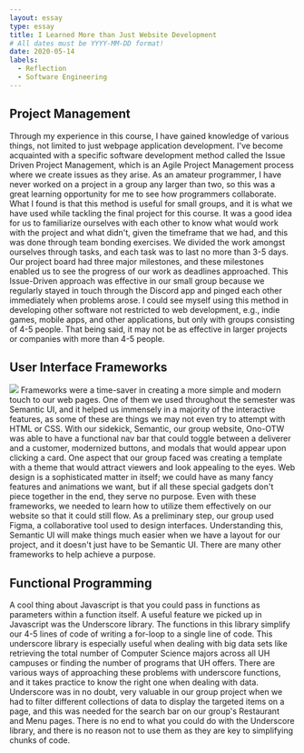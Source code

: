 ```yaml
---
layout: essay
type: essay
title: I Learned More than Just Website Development
# All dates must be YYYY-MM-DD format!
date: 2020-05-14
labels:
  - Reflection
  - Software Engineering
---
```


## Project Management
Through my experience in this course, I have gained knowledge of various things, not limited to just webpage application development. I've become acquainted with a specific software development method called the Issue Driven Project Management, which is an Agile Project Management process where we create issues as they arise. As an amateur programmer, I have never worked on a project in a group any larger than two, so this was a great learning opportunity for me to see how programmers collaborate. What I found is that this method is useful for small groups, and it is what we have used while tackling the final project for this course. It was a good idea for us to familiarize ourselves with each other to know what would work with the project and what didn't, given the timeframe that we had, and this was done through team bonding exercises. We divided the work amongst ourselves through tasks, and each task was to last no more than 3-5 days. Our project board had three major milestones, and these milestones enabled us to see the progress of our work as deadlines approached. This Issue-Driven approach was effective in our small group because we regularly stayed in touch through the Discord app and pinged each other immediately when problems arose. I could see myself using this method in developing other software not restricted to web development, e.g., indie games, mobile apps, and other applications, but only with groups consisting of 4-5 people. That being said, it may not be as effective in larger projects or companies with more than 4-5 people. 

## User Interface Frameworks
<img class="ui medium rounded floated right image" src="https://im3.ezgif.com/tmp/ezgif-3-fe6bde5ece4e.gif"/>
Frameworks were a time-saver in creating a more simple and modern touch to our web pages. One of them we used throughout the semester was Semantic UI, and it helped us immensely in a majority of the interactive features, as some of these are things we may not even try to attempt with HTML or CSS. With our sidekick, Semantic, our group website, Ono-OTW was able to have a functional nav bar that could toggle between a deliverer and a customer, modernized buttons, and modals that would appear upon clicking a card. One aspect that our group faced was creating a template with a theme that would attract viewers and look appealing to the eyes. Web design is a sophisticated matter in itself; we could have as many fancy features and animations we want, but if all these special gadgets don't piece together in the end, they serve no purpose. Even with these frameworks, we needed to learn how to utilize them effectively on our website so that it could still flow. As a preliminary step, our group used Figma, a collaborative tool used to design interfaces. Understanding this, Semantic UI will make things much easier when we have a layout for our project, and it doesn't just have to be Semantic UI. There are many other frameworks to help achieve a purpose.

## Functional Programming 
A cool thing about Javascript is that you could pass in functions as parameters within a function itself. A useful feature we picked up in Javascript was the Underscore library. The functions in this library simplify our 4-5 lines of code of writing a for-loop to a single line of code. This underscore library is especially useful when dealing with big data sets like retrieving the total number of Computer Science majors across all UH campuses or finding the number of programs that UH offers. There are various ways of approaching these problems with underscore functions, and it takes practice to know the right one when dealing with data. Underscore was in no doubt, very valuable in our group project when we had to filter different collections of data to display the targeted items on a page, and this was needed for the search bar on our group's Restaurant and Menu pages. There is no end to what you could do with the Underscore library, and there is no reason not to use them as they are key to simplifying chunks of code.
